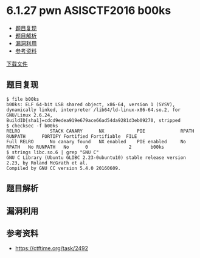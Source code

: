 # 6.1.27 pwn ASISCTF2016 b00ks

- [题目复现](#题目复现)
- [题目解析](#题目解析)
- [漏洞利用](#漏洞利用)
- [参考资料](#参考资料)


[下载文件](../src/writeup/6.1.27_pwn_asisctf2016_b00ks)

## 题目复现
```
$ file b00ks 
b00ks: ELF 64-bit LSB shared object, x86-64, version 1 (SYSV), dynamically linked, interpreter /lib64/ld-linux-x86-64.so.2, for GNU/Linux 2.6.24, BuildID[sha1]=cdcd9edea919e679ace66ad54da9281d3eb09270, stripped
$ checksec -f b00ks
RELRO           STACK CANARY      NX            PIE             RPATH      RUNPATH      FORTIFY Fortified Fortifiable  FILE
Full RELRO      No canary found   NX enabled    PIE enabled     No RPATH   No RUNPATH   No      0               2       b00ks
$ strings libc.so.6 | grep "GNU C"
GNU C Library (Ubuntu GLIBC 2.23-0ubuntu10) stable release version 2.23, by Roland McGrath et al.
Compiled by GNU CC version 5.4.0 20160609.
```


## 题目解析

## 漏洞利用

## 参考资料
- https://ctftime.org/task/2492
